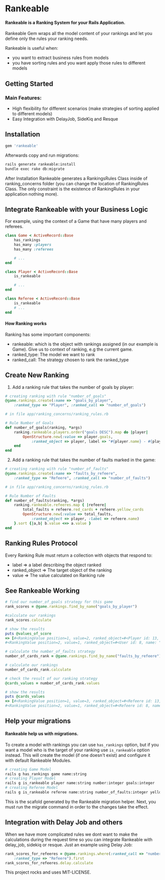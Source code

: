 # Rankeable

#### Rankeable is a Ranking System for your Rails Application.

Rankeable Gem wraps all the model content of your rankings and let you define only
the rules your ranking needs.

Rankeable is useful when:
 - you want to extract business rules from models
 - you have sorting rules and you want apply those rules to different models

## Getting Started

### Main Features:

- High flexibility for different scenarios (make strategies of sorting applied to different models)
- Easy Integration with DelayJob, SideKiq and Resque

## Installation

```ruby
gem 'rankeable'
```
Afterwards copy and run migrations:
```sh
rails generate rankeable:install
bundle exec rake db:migrate
```
After Installation Rankeable generates a RankingsRules Class
inside of ranking_concerns folder (you can change the location of RankingRules Class.
The only constraint is the existence of RankingRules in your application nothing more).

## Integrate Rankeable with your Business Logic

For example, using the context of a Game that have many players and referees.

```ruby
class Game < ActiveRecord::Base
	has_rankings
	has_many :players
	has_many :referees

	# ...
end

class Player < ActiveRecord::Base
	is_rankeable

	# ...
end

class Referee < ActiveRecord::Base
	is_rankeable
	# ...
end
```
#### How Ranking works

Ranking has some important components:

- rankeable: which is the object with rankings assigned (in our example is Game). Give us to context of ranking, e.g the current game.
- ranked_type: The model we want to rank
- ranked_call: The strategy chosen to rank the ranked_type

## Create New Ranking

1. Add a ranking rule that takes the number of goals by player:

```ruby
# creating ranking with rule "number_of_goals"
@game.rankings.create(:name => "goals_by_player",
	:ranked_type => "Player", :ranked_call => "number_of_goals")

# in file app/ranking_concerns/ranking_rules.rb

# Rule Number of Goals
def number_of_goals(ranking, *args)
	ranking.rankeable.players.order("goals DESC").map do |player|
		OpenStructure.new(:value => player.goals,
			:ranked_object => player, label => "#{player.name} - #{player.number}")
	end
end
```

2. Add a ranking rule that takes the number of faults marked in the game:

```ruby
# creating ranking with rule "number_of_faults"
@game.rankings.create(:name => "faults_by_refeere",
	:ranked_type => "Refeere", :ranked_call => "number_of_faults")

# in file app/ranking_concerns/ranking_rules.rb

# Rule Number of Faults
def number_of_faults(ranking, *args)
	ranking.rankeable.refeeres.map { |refeere|
		total_faults = refeere.red_cards + refeere.yellow_cards
		OpenStructure.new(:value => total_faults,
			:ranked_object => player, :label => refeere.name)
	}.sort {|a,b| b.value <=> a.value }
end
```
## Ranking Rules Protocol

Every Ranking Rule must return a collection with objects that respond to:

- label => a label describing the object ranked
- ranked_object => The target object of the ranking
- value => The value calculated on Ranking rule

## See Rankeable Working

```ruby
# find our number_of_goals strategy for this game
rank_scores = @game.rankings.find_by_name("goals_by_player")

#calculate our rankings
rank_scores.calculate

# show the results
puts @values_of_score
=> [#<RankingValue position=1, value=2, ranked_object=#<Player id: 13, name: "Chuck Norris", goals: 2, created_at: "2013-01-31 14:48:54", updated_at: "2013-01-31 14:48:54">>,
#<RankingValue position=2, value=1, ranked_object=#<User id: 8, name: "Bob", goals: 1, created_at: "2013-01-31 14:48:54", updated_at: "2013-01-31 14:48:54">>]

# calculate the number_of_faults strategy
number_of_cards_rank = @game.rankings.find_by_name("faults_by_refeere")

# calculate our rankings
number_of_cards_rank.calculate

# check the result of our ranking strategy
@cards_values = number_of_cards_rank.values

# show the results
puts @cards_values
=> [#<RankingValue position=1, value=3, ranked_object=#<Refeere id: 13, name: "Rijjecak", yellow_cards: 2, red_cards=1, created_at: "2013-01-31 14:48:54", updated_at: "2013-01-31 14:48:54">>,
#<RankingValue position=2, value=1, ranked_object=#<Refeere id: 8, name: "Jackson", yellow_cards=1, red_cards=0, created_at: "2013-01-31 14:48:54", updated_at: "2013-01-31 14:48:54">>]

```
## Help your migrations

#### Rankeable help us with migrations.
To create a model with rankings you can use `has_rankings` option, but if you want
a model who is the target of your ranking use `is_rankeable` option instead.
This will create the model (if one doesn't exist) and configure it with default Rankeable Modules.

```sh
# creating Game Model
rails g has_rankings game name:string
# creating Player Model
rails g is_rankeable player name:string number:integer goals:integer
# creating Referee Model
rails g is_rankeable referee name:string number_of_faults:integer yellow_cards:integer red_cards:integer
```
This is the scafold generated by the Rankeable migration helper.
Next, you must run the migrate command in order to the changes
take the effect.


## Integration with Delay Job and others

When we have more complicated rules we dont want to make the calculations during the request time
so you can integrate Rankeable with delay_job, sidekiq or resque.
Just an example using Delay Job:

```ruby
rank_scores_for_refeeres = @game.rankings.where(:ranked_call => "number_of_goals",
	:ranked_type => "Refeere").first
rank_scores_for_refeeres.delay.calculate
```

This project rocks and uses MIT-LICENSE.
